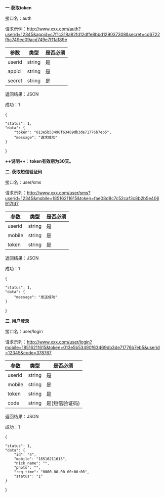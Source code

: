 **一.获取token**

接口名：auth

请求示例：http://www.xxx.com/auth?userid=12345&appid=c7f1c318a82fd12dffe8bbd129037308&secret=cd6722f5c749ec09acd749e7f11a189e

参数 | 类型 | 是否必须
 ---|------|---
userid | string | 是
appid | string | 是
secret | string | 是

返回结果：JSON

成功：1

{
	
	"status": 1,
	"data": {
		"token": "013e5b53490f63469db3de71776b7eb5",
		"message": "请求成功"
	}
}

**++说明++：token有效期为30天。**

**二. 获取短信验证码**

接口名：user/sms

请求示列：http://www.xxx.com/user/sms?userid=12345&mobile=18516211615&token=fae08d8c7c52caf3c8b2b5e406917fd7

参数 | 类型 | 是否必须
 ---|------|---
userid | string | 是
mobile | string | 是
token | string | 是

返回结果：JSON

成功：1

{

	"status": 1,
	"data": {
		"message": "发送成功"
	}
}

**三. 用户登录**

接口名：user/login

请求示列：http://www.xxx.com/user/login?mobile=18516211615&token=013e5b53490f63469db3de71776b7eb5&userid=12345&code=378767

参数 | 类型 | 是否必须
 ---|------|---
userid | string | 是
mobile | string | 是
token | string | 是
code | string | 是(短信验证码)

返回结果：JSON

成功：1

{

	"status": 1,
	"data": {
		"id": "4",
		"mobile": "18516211615",
		"nick_name": "",
		"photo": "",
		"reg_time": "0000-00-00 00:00:00",
		"status": "1"
	}
}